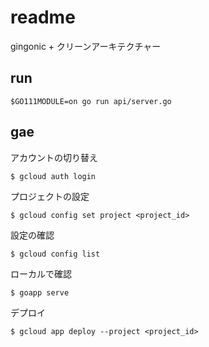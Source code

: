 # readme
gingonic + クリーンアーキテクチャー
## run
```
$GO111MODULE=on go run api/server.go 
```

## gae
アカウントの切り替え
```
$ gcloud auth login
```

プロジェクトの設定
```
$ gcloud config set project <project_id>
```

設定の確認
```
$ gcloud config list
```

ローカルで確認
```
$ goapp serve
```

デプロイ
```
$ gcloud app deploy --project <project_id>
```
